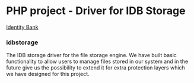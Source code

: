 # PHP project - Driver for IDB Storage

[Identity Bank](https://www.identitybank.eu)

### idbstorage
The IDB storage driver for the file storage engine. We have built basic functionality to allow users to manage files stored in our system and in the future give us the possibility to extend it for extra protection layers which we have designed for this project.
